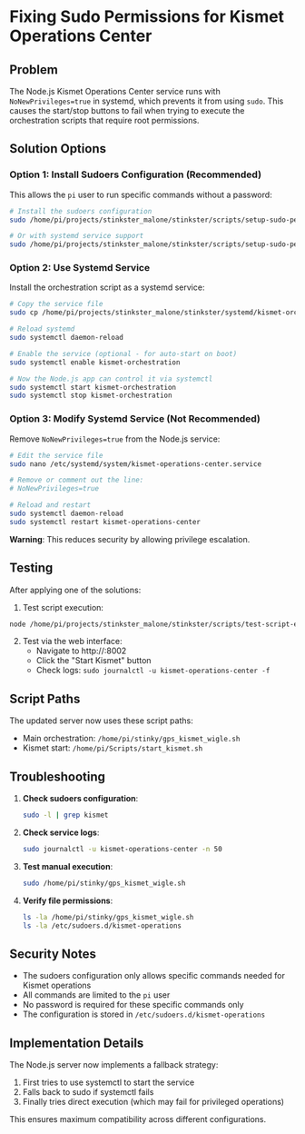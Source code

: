 # Fixing Sudo Permissions for Kismet Operations Center

## Problem
The Node.js Kismet Operations Center service runs with `NoNewPrivileges=true` in systemd, which prevents it from using `sudo`. This causes the start/stop buttons to fail when trying to execute the orchestration scripts that require root permissions.

## Solution Options

### Option 1: Install Sudoers Configuration (Recommended)

This allows the `pi` user to run specific commands without a password:

```bash
# Install the sudoers configuration
sudo /home/pi/projects/stinkster_malone/stinkster/scripts/setup-sudo-permissions.sh

# Or with systemd service support
sudo /home/pi/projects/stinkster_malone/stinkster/scripts/setup-sudo-permissions.sh --with-systemd
```

### Option 2: Use Systemd Service

Install the orchestration script as a systemd service:

```bash
# Copy the service file
sudo cp /home/pi/projects/stinkster_malone/stinkster/systemd/kismet-orchestration.service /etc/systemd/system/

# Reload systemd
sudo systemctl daemon-reload

# Enable the service (optional - for auto-start on boot)
sudo systemctl enable kismet-orchestration

# Now the Node.js app can control it via systemctl
sudo systemctl start kismet-orchestration
sudo systemctl stop kismet-orchestration
```

### Option 3: Modify Systemd Service (Not Recommended)

Remove `NoNewPrivileges=true` from the Node.js service:

```bash
# Edit the service file
sudo nano /etc/systemd/system/kismet-operations-center.service

# Remove or comment out the line:
# NoNewPrivileges=true

# Reload and restart
sudo systemctl daemon-reload
sudo systemctl restart kismet-operations-center
```

**Warning**: This reduces security by allowing privilege escalation.

## Testing

After applying one of the solutions:

1. Test script execution:
```bash
node /home/pi/projects/stinkster_malone/stinkster/scripts/test-script-execution.js
```

2. Test via the web interface:
   - Navigate to http://<pi-ip>:8002
   - Click the "Start Kismet" button
   - Check logs: `sudo journalctl -u kismet-operations-center -f`

## Script Paths

The updated server now uses these script paths:
- Main orchestration: `/home/pi/stinky/gps_kismet_wigle.sh`
- Kismet start: `/home/pi/Scripts/start_kismet.sh`

## Troubleshooting

1. **Check sudoers configuration**:
   ```bash
   sudo -l | grep kismet
   ```

2. **Check service logs**:
   ```bash
   sudo journalctl -u kismet-operations-center -n 50
   ```

3. **Test manual execution**:
   ```bash
   sudo /home/pi/stinky/gps_kismet_wigle.sh
   ```

4. **Verify file permissions**:
   ```bash
   ls -la /home/pi/stinky/gps_kismet_wigle.sh
   ls -la /etc/sudoers.d/kismet-operations
   ```

## Security Notes

- The sudoers configuration only allows specific commands needed for Kismet operations
- All commands are limited to the `pi` user
- No password is required for these specific commands only
- The configuration is stored in `/etc/sudoers.d/kismet-operations`

## Implementation Details

The Node.js server now implements a fallback strategy:
1. First tries to use systemctl to start the service
2. Falls back to sudo if systemctl fails
3. Finally tries direct execution (which may fail for privileged operations)

This ensures maximum compatibility across different configurations.